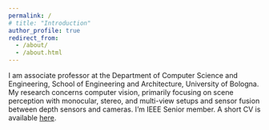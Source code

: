 ```yaml
---
permalink: /
# title: "Introduction"
author_profile: true
redirect_from: 
  - /about/
  - /about.html
---
```


I am associate professor at the Department of Computer Science and Engineering, School of Engineering and Architecture, University of Bologna. My research concerns computer vision, primarily focusing on scene perception with monocular, stereo, and multi-view setups and sensor fusion between depth sensors and cameras. I’m IEEE Senior member. A short CV is available [here](/files/CV_ENG.pdf).

